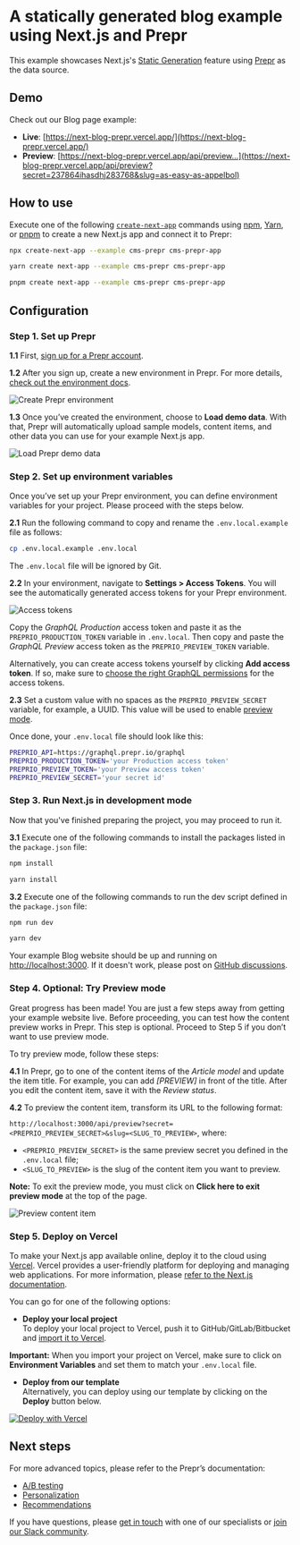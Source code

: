 # A statically generated blog example using Next.js and Prepr

This example showcases Next.js's [Static Generation](https://nextjs.org/docs/basic-features/pages) feature using [Prepr](https://prepr.io/) as the data source.

## Demo

Check out our Blog page example:

* **Live**: [https://next-blog-prepr.vercel.app/](https://next-blog-prepr.vercel.app/)
* **Preview**: [https://next-blog-prepr.vercel.app/api/preview...](https://next-blog-prepr.vercel.app/api/preview?secret=237864ihasdhj283768&slug=as-easy-as-appelbol)

## How to use

Execute one of the following [`create-next-app`](https://github.com/vercel/next.js/tree/canary/packages/create-next-app) commands using [npm](https://docs.npmjs.com/cli/init), [Yarn](https://yarnpkg.com/lang/en/docs/cli/create/), or [pnpm](https://pnpm.io) to create a new Next.js app and connect it to Prepr:

```bash
npx create-next-app --example cms-prepr cms-prepr-app
```

```bash
yarn create next-app --example cms-prepr cms-prepr-app
```

```bash
pnpm create next-app --example cms-prepr cms-prepr-app
```

## Configuration

### Step 1. Set up Prepr

**1.1** First, [sign up for a Prepr account](https://signup.prepr.io/).

**1.2** After you sign up, create a new environment in Prepr. For more details, [check out the environment docs](https://docs.prepr.io/developing-with-prepr/set-up-environments).

![Create Prepr environment](https://assets-site.prepr.io//1bynxkn1084r-create-enviroment.png)

**1.3** Once you’ve created the environment, choose to **Load demo data**. With that, Prepr will automatically upload sample models, content items, and other data you can use for your example Next.js app.

![Load Prepr demo data](https://assets-site.prepr.io//2xrbs9aquhij-import-demo-data.png)

### Step 2. Set up environment variables

Once you’ve set up your Prepr environment, you can define environment variables for your project. Please proceed with the steps below.

**2.1** Run the following command to copy and rename the `.env.local.example` file as follows:

```bash
cp .env.local.example .env.local
```

The `.env.local` file will be ignored by Git.

**2.2** In your environment, navigate to **Settings > Access Tokens**. You will see the automatically generated access tokens for your Prepr environment.

![Access tokens](https://assets-site.prepr.io//6jouln4xi3wp-default-access-tokens.png)

Copy the *GraphQL Production* access token and paste it as the `PREPRIO_PRODUCTION_TOKEN` variable in `.env.local`. Then copy and paste the *GraphQL Preview* access token as the `PREPRIO_PREVIEW_TOKEN` variable.

Alternatively, you can create access tokens yourself by clicking **Add access token**. If so, make sure to [choose the right GraphQL permissions](https://docs.prepr.io/reference/graphql/v1/authorization) for the access tokens.

**2.3** Set a custom value with no spaces as the `PREPRIO_PREVIEW_SECRET` variable, for example, a UUID. This value will be used to enable [preview mode](https://nextjs.org/docs/advanced-features/preview-mode).

Once done, your `.env.local` file should look like this:

```bash
PREPRIO_API=https://graphql.prepr.io/graphql
PREPRIO_PRODUCTION_TOKEN='your Production access token'
PREPRIO_PREVIEW_TOKEN='your Preview access token'
PREPRIO_PREVIEW_SECRET='your secret id'
```

### Step 3. Run Next.js in development mode

Now that you've finished preparing the project, you may proceed to run it.

**3.1** Execute one of the following commands to install the packages listed in the `package.json` file:

```bash
npm install
```

```bash
yarn install
```
**3.2** Execute one of the following commands to run the dev script defined in the `package.json` file:

```bash
npm run dev
```

```bash
yarn dev
```

Your example Blog website should be up and running on [http://localhost:3000](http://localhost:3000). If it doesn't work, please post on [GitHub discussions](https://github.com/vercel/next.js/discussions).

### Step 4. Optional: Try Preview mode

Great progress has been made! You are just a few steps away from getting your example website live.
Before proceeding, you can test how the content preview works in Prepr. This step is optional. Proceed to Step 5 if you don’t want to use preview mode.

To try preview mode, follow these steps:

**4.1** In Prepr, go to one of the content items of the *Article model* and update the item title. For example, you can add *[PREVIEW]* in front of the title. After you edit the content item, save it with the *Review status*.

**4.2** To preview the content item, transform its URL to the following format:

`http://localhost:3000/api/preview?secret=<PREPRIO_PREVIEW_SECRET>&slug=<SLUG_TO_PREVIEW>`,
where:
- `<PREPRIO_PREVIEW_SECRET>` is the same preview secret you defined in the `.env.local` file;
- `<SLUG_TO_PREVIEW>` is the slug of the content item you want to preview.

**Note:** To exit the preview mode, you must click on **Click here to exit preview mode** at the top of the page.

![Preview content item](https://assets-site.prepr.io//4hd7vgoyke24-web-page.png)

### Step 5. Deploy on Vercel

To make your Next.js app available online, deploy it to the cloud using [Vercel](https://vercel.com/?utm_source=github&utm_medium=readme&utm_campaign=next-example). Vercel provides a user-friendly platform for deploying and managing web applications. For more information, please [refer to the Next.js documentation](https://nextjs.org/docs/deployment).

You can go for one of the following options:

* **Deploy your local project**</br>
  To deploy your local project to Vercel, push it to GitHub/GitLab/Bitbucket and [import it to Vercel](https://vercel.com/new?utm_source=github&utm_medium=readme&utm_campaign=next-example).

**Important:** When you import your project on Vercel, make sure to click on **Environment Variables** and set them to match your `.env.local` file.

* **Deploy from our template**</br>
  Alternatively, you can deploy using our template by clicking on the **Deploy** button below.

[![Deploy with Vercel](https://vercel.com/button)](https://vercel.com/new/clone?repository-url=https%3A%2F%2Fgithub.com%2Fpreprio%2Fnext.js-blog-example%2Ftree%2Fmain&project-name=cms-prepr&repository-name=cms-prepr&&env=PREPRIO_API,PREPRIO_PRODUCTION_TOKEN,PREPRIO_PREVIEW_TOKEN,PREPRIO_PREVIEW_SECRET&envDescription=Required%20to%20connect%20the%20app%20with%20Prepr&envLink=https%3A%2F%2Fvercel.link%2Fcms-prepr-env)

## Next steps

For more advanced topics, please refer to the Prepr’s documentation:
* [A/B testing](https://docs.prepr.io/optimization-and-personalization/ab-testing)
* [Personalization](https://docs.prepr.io/optimization-and-personalization/personalized-stack)
* [Recommendations](https://docs.prepr.io/optimization-and-personalization/recommendations)

If you have questions, please [get in touch](https://prepr.io/get-in-touch) with one of our specialists or [join our Slack community](https://slack.prepr.io/).